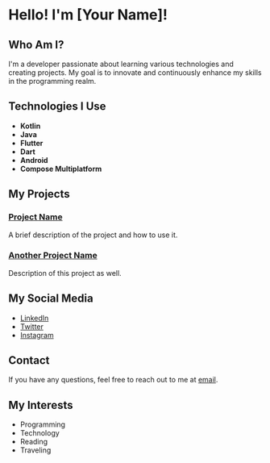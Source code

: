 # Hello! I'm [Your Name]!

## Who Am I?
I'm a developer passionate about learning various technologies and creating projects. My goal is to innovate and continuously enhance my skills in the programming realm.

## Technologies I Use
- **Kotlin**
- **Java**
- **Flutter**
- **Dart**
- **Android**
- **Compose Multiplatform**

## My Projects
### [Project Name](link_to_your_project)
A brief description of the project and how to use it.

### [Another Project Name](link_to_another_project)
Description of this project as well.

## My Social Media
- [LinkedIn](link_to_your_linkedin)
- [Twitter](link_to_your_twitter)
- [Instagram](link_to_your_instagram)

## Contact
If you have any questions, feel free to reach out to me at [email](mailto:your_email@example.com).

## My Interests
- Programming
- Technology
- Reading
- Traveling
